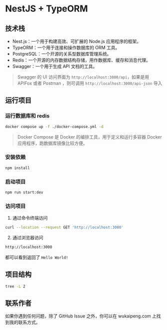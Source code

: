 # NestJS + TypeORM

## 技术栈
- Nest.js：一个用于构建高效、可扩展的 Node.js 应用程序的框架。
- TypeORM：一个用于连接和操作数据库的 ORM 工具。
- PostgreSQL：一个开源的关系型数据库管理系统。
- Redis：一个开源的内存数据结构存储，用作数据库、缓存和消息代理。
- Swagger：一个用于生成 API 文档的工具。
> Swagger 的 UI 访问界面为 `http://localhost:3000/api`，如果是用 APIFox 或者 Postman ，则可调用 `http://localhost:3000/api-json` 导入

## 运行项目

### 运行数据库和 redis

```bash
docker compose up -f ./docker-compose.yml -d
```

> Docker Compose 是 Docker 的编排工具，用于定义和运行多容器 Docker 应用程序，跑数据库镜像比较方便。

### 安装依赖

```bash
npm install
```

### 启动项目

```bash
npm run start:dev
```

### 访问项目

1. 通过命令终端访问

```bash
curl --location --request GET 'http://localhost:3000'
```

2. 通过浏览器访问

```bash
http://localhost:3000
```

都可以看到返回了 `Hello World!`


## 项目结构

```bash
tree -L 2
```

## 联系作者

如果你遇到任何问题，除了 GitHub Issue 之外，你可以在 wukaipeng.com 上找到我的联系方式。